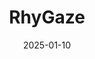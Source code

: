 ---  
layout: startup_page  
title: "RhyGaze"  
id: "rhygaze.com"  
permalink: "/rhygazerhygaze.com01102025/"  
website: "https://rhygaze.com/en/"  
funding_round: "Series A"  
funding_amount: "$86M"  
investors: "GV (Google Ventures), Arch Venture Partners, F-Prime Capital, BioGeneration Ventures, Novartis Venture Fund"  
about: "RhyGaze is a biotechnology company developing gene therapies for retinal diseases causing blindness. Founded on research from the Institute of Molecular and Clinical Ophthalmology Basel, the company aims to restore vision using a novel optogenetic approach. This Series A funding will support clinical trials of their lead candidate."  
markets: "Biotechnology, Gene Therapy, Ophthalmology, HealthTech"  
hq: "Basel, Basel-Stadt, Switzerland"  
founded_year: "2024"  
linkedin: "https://www.linkedin.com/company/rhygaze-ag"  
twitter: ""  
instagram: ""  
facebook: ""  
crunchbase: "https://www.crunchbase.com/organization/rhygaze"  
pitchbook: "https://pitchbook.com/profiles/company/608840-92"  

date_display: "10-Jan-2025"  
date: "2025-01-10"

# SEO Optimization  
meta_title: "RhyGaze - Series A Funding ($86M)"  
meta_description: "RhyGaze, RhyGaze is a biotechnology company developing gene therapies for retinal diseases causing blindness. Founded on research from the Institute of Molecul..."  
meta_keywords: "RhyGaze, Biotechnology, Gene Therapy, Ophthalmology, HealthTech, Series A funding"  
canonical_url: "https://startup.projectstartups.com/rhygazerhygaze.com01102025/"  
---